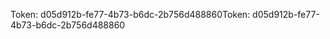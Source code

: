 <span data-ttu-id="12c38-101">Token: d05d912b-fe77-4b73-b6dc-2b756d488860</span><span class="sxs-lookup"><span data-stu-id="12c38-101">Token: d05d912b-fe77-4b73-b6dc-2b756d488860</span></span>